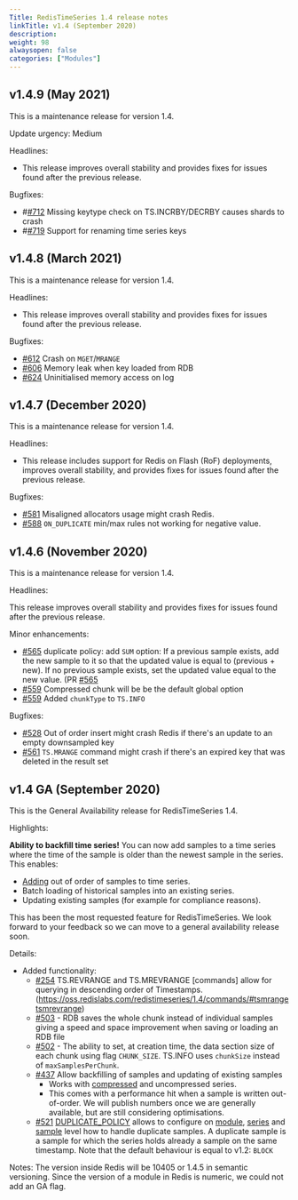 ```yaml
---
Title: RedisTimeSeries 1.4 release notes
linkTitle: v1.4 (September 2020)
description:
weight: 98
alwaysopen: false
categories: ["Modules"]
---
```

## v1.4.9 (May 2021)

This is a maintenance release for version 1.4.

Update urgency: Medium

Headlines:

- This release improves overall stability and provides fixes for issues found after the previous release.

Bugfixes:

- #[#712](https://github.com/RedisTimeSeries/RedisTimeSeries/issues/712) Missing keytype check on TS.INCRBY/DECRBY causes shards to crash
- #[#719](https://github.com/RedisTimeSeries/RedisTimeSeries/issues/719) Support for renaming time series keys

## v1.4.8 (March 2021)

This is a maintenance release for version 1.4.

Headlines:

- This release improves overall stability and provides fixes for issues found after the previous release.

Bugfixes:

- [#612](https://github.com/RedisTimeSeries/RedisTimeSeries/issues/612) Crash on `MGET`/`MRANGE`
- [#606](https://github.com/RedisTimeSeries/RedisTimeSeries/pull/606) Memory leak when key loaded from RDB
- [#624](https://github.com/RedisTimeSeries/RedisTimeSeries/pull/624) Uninitialised memory access on log


## v1.4.7 (December 2020)

This is a maintenance release for version 1.4.

Headlines:

- This release includes support for Redis on Flash (RoF) deployments, improves overall stability, and provides fixes for issues found after the previous release.

Bugfixes:

- [#581](https://github.com/RedisTimeSeries/RedisTimeSeries/pull/581) Misaligned allocators usage might crash Redis.
- [#588](https://github.com/RedisTimeSeries/RedisTimeSeries/pull/588) `ON_DUPLICATE` min/max rules not working for negative value.

## v1.4.6 (November 2020)

This is a maintenance release for version 1.4.

Headlines:

This release improves overall stability and provides fixes for issues found after the previous release.

Minor enhancements:

- [#565](https://github.com/RedisTimeSeries/RedisTimeSeries/pull/565)
    duplicate policy: add `SUM` option: If a previous sample exists, add the new sample to it so that the updated value is equal to (previous + new).
    If no previous sample exists, set the updated value equal to the new value. (PR [#565](https://github.com/RedisTimeSeries/RedisTimeSeries/pull/565)
- [#559](https://github.com/RedisTimeSeries/RedisTimeSeries/pull/559)
    Compressed chunk will be be the default global option
- [#559](https://github.com/RedisTimeSeries/RedisTimeSeries/pull/559)
    Added `chunkType` to `TS.INFO`

Bugfixes:

- [#528](https://github.com/RedisTimeSeries/RedisTimeSeries/pull/528)
    Out of order insert might crash Redis if there's an update to an empty downsampled key
- [#561](https://github.com/RedisTimeSeries/RedisTimeSeries/pull/561)
    `TS.MRANGE` command might crash if there's an expired key that was deleted in the result set

## v1.4 GA (September 2020)

This is the General Availability release for RedisTimeSeries 1.4.

Highlights:

**Ability to backfill time series!** You can now add samples to a time series where the time of the sample is older than the newest sample in the series. This enables:

- [Adding](https://oss.redislabs.com/redistimeseries/commands/#tsadd) out of order of samples to time series.
- Batch loading of historical samples into an existing series.
- Updating existing samples (for example for compliance reasons).

This has been the most requested feature for RedisTimeSeries. We look forward to your feedback so we can move to a general availability release soon.

Details:

- Added functionality:
    - [#254](https://github.com/RedisTimeSeries/RedisTimeSeries/pull/254) TS.REVRANGE and TS.MREVRANGE [commands] allow for querying in descending order of Timestamps.
    (https://oss.redislabs.com/redistimeseries/1.4/commands/#tsmrangetsmrevrange)
    - [#503](https://github.com/RedisTimeSeries/RedisTimeSeries/pull/503) - RDB saves the whole chunk instead of individual samples giving a speed and space improvement when saving or loading an RDB file
    - [#502](https://github.com/RedisTimeSeries/RedisTimeSeries/pull/502) - The ability to set, at creation time, the data section size of each chunk using flag `CHUNK_SIZE`. TS.INFO uses `chunkSize` instead of `maxSamplesPerChunk`.
    - [#437](https://github.com/RedisTimeSeries/RedisTimeSeries/pull/437) Allow backfilling of samples and updating of existing samples
        - Works with [compressed](https://redislabs.com/blog/redistimeseries-version-1-2-is-here/) and uncompressed series.
        - This comes with a performance hit when a sample is written out-of-order. We will publish numbers once we are generally available, but are still considering optimisations.
    - [#521](https://github.com/RedisTimeSeries/RedisTimeSeries/pull/521) [DUPLICATE_POLICY](https://oss.redislabs.com/redistimeseries/configuration/#duplicate_policy) allows to configure on [module](https://oss.redislabs.com/redistimeseries/configuration/#duplicate_policy), [series](https://oss.redislabs.com/redistimeseries/commands/#tscreate) and [sample](https://oss.redislabs.com/redistimeseries/commands/#tsadd) level how to handle duplicate samples. A duplicate sample is a sample for which the series holds already a sample on the same timestamp. Note that the default behaviour is equal to v1.2: `BLOCK`

Notes:
The version inside Redis will be 10405 or 1.4.5 in semantic versioning. Since the version of a module in Redis is numeric, we could not add an GA flag.

